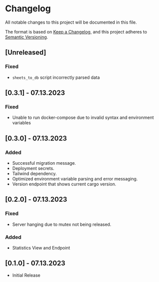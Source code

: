 <!-- markdownlint-disable MD024 -->

# Changelog

All notable changes to this project will be documented in this file.

The format is based on [Keep a Changelog](https://keepachangelog.com/en/1.0.0/),
and this project adheres to [Semantic Versioning](https://semver.org/spec/v2.0.0.html).

## [Unreleased]

### Fixed

- `sheets_to_db` script incorrectly parsed data

## [0.3.1] - 07.13.2023

### Fixed

- Unable to run docker-compose due to invalid syntax and environment variables

## [0.3.0] - 07.13.2023

### Added

- Successful migration message.
- Deployment secrets.
- Tailwind dependency.
- Optimized environment variable parsing and error messaging.
- Version endpoint that shows current cargo version.

## [0.2.0] - 07.13.2023

### Fixed

- Server hanging due to mutex not being released.

### Added

- Statistics View and Endpoint

## [0.1.0] - 07.13.2023

- Initial Release
